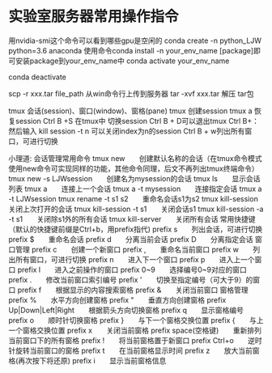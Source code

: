 # 实验室服务器常用操作指令

用nvidia-smi这个命令可以看到哪些gpu是空闲的
conda create -n python_LJW python=3.6 anaconda
使用命令conda install -n your_env_name [package]即可安装package到your_env_name中
conda activate your_env_name

conda deactivate

scp -r xxx.tar file_path 从win命令行上传到服务器
tar -xvf xxx.tar  解压 tar包

tmux 会话(session)、窗口(window)、窗格(pane)
tmux 创建session 
tmux a 恢复session
Ctrl B +S 在tmux中 切换session
Ctrl B + D可以退出tmux
Ctrl B+： 然后输入 kill session -t n 可以关闭index为n的session
Ctrl B + w列出所有窗口，可进行切换





小理道:
会话管理常用命令
tmux new　　创建默认名称的会话（在tmux命令模式使用new命令可实现同样的功能，其他命令同理，后文不再列出tmux终端命令）
tmux new -s LJWsession　　创建名为mysession的会话
tmux ls　　显示会话列表
tmux a　　连接上一个会话
tmux a -t mysession　　连接指定会话
tmux a -t LJWsession
tmux rename -t s1 s2　　重命名会话s1为s2
tmux kill-session　　关闭上次打开的会话
tmux kill-session -t s1　　关闭会话s1
tmux kill-session -a -t s1　　关闭除s1外的所有会话
tmux kill-server　　关闭所有会话
常用快捷键（默认的快捷键前缀是Ctrl+b，用prefix指代)
prefix s　　列出会话，可进行切换
prefix $　　重命名会话
prefix d　　分离当前会话
prefix D　　分离指定会话
窗口管理
prefix c　　创建一个新窗口
prefix ,　　重命名当前窗口
prefix w　　列出所有窗口，可进行切换
prefix n　　进入下一个窗口
prefix p　　进入上一个窗口
prefix l　　进入之前操作的窗口
prefix 0~9　　选择编号0~9对应的窗口
prefix .　　修改当前窗口索引编号
prefix '　　切换至指定编号（可大于9）的窗口
prefix f　　根据显示的内容搜索窗格
prefix &　　关闭当前窗口
窗格管理
prefix %　　水平方向创建窗格
prefix "　　垂直方向创建窗格
prefix Up|Down|Left|Right　　根据箭头方向切换窗格
prefix q　　显示窗格编号
prefix o　　顺时针切换窗格
prefix }　　与下一个窗格交换位置
prefix {　　与上一个窗格交换位置
prefix x　　关闭当前窗格
prefix space(空格键)　　重新排列当前窗口下的所有窗格
prefix !　　将当前窗格置于新窗口
prefix Ctrl+o　　逆时针旋转当前窗口的窗格
prefix t　　在当前窗格显示时间
prefix z　　放大当前窗格(再次按下将还原)
prefix i　　显示当前窗格信息
